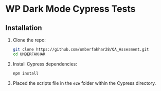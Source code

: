 # WP Dark Mode Cypress Tests

## Installation

1. Clone the repo:
   ```bash
   git clone https://github.com/umberfakhar28/QA_Assesment.git
   cd UMBERFAKHAR
   ```

2. Install Cypress dependencies:
   ```bash
   npm install
   ```

3. Placed the scripts file in the `e2e` folder within the Cypress directory.
